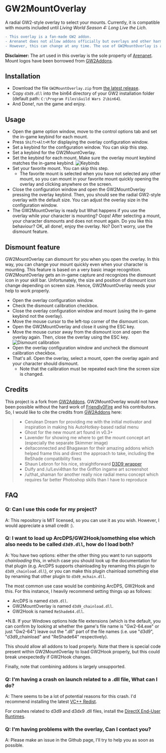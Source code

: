 # GW2MountOverlay

A radial GW2-style overlay to select your mounts. Currently, it is compatible with mounts included until *Living World Season 4: Long Live the Lich*.
```diff
- This overlay is a fan-made GW2 addon. 
- Arenanet does not allow addons officially but overlays and other harmless addons have been tolerated over the years. 
- However, this can change at any time. The use of GW2MountOverlay is at your own risk.
```
**Disclaimer:** 
The art used in this overlay is the sole property of [Arenanet](https://www.arena.net/).
Mount logos have been borrowed from [GW2Addons](https://github.com/Friendly0Fire/GW2Addons).

## Installation
- Download the file ``GW2MountOverlay.zip`` from [the latest release](https://github.com/rsaezc/GW2MountOverlay/releases/latest).
- Copy ``d3d9.dll`` into the bin64 directory of your GW2 installation folder (default path: ``C:\Program Files\Guild Wars 2\bin64``).
- And Done!, run the game and enjoy.

## Usage
- Open the game option window, move to the control options tab and set the in-game keybind for each mount.
- Press ``Shift+Alt+M`` for displaying the overlay configuration window.
- Set a keybind for the configuration window. You can skip this step.
- Set a keybind for the GW2MountOverlay.
- Set the keybind for each mount. Make sure the overlay mount keybind matches the in-game keybind. ![Keybinds](https://raw.githubusercontent.com/rsaezc/GW2MountOverlay/assets/keybinds.png)
- Set your favorite mount. You can skip this step.
  - The favorite mount is selected when you have not selected any other mount, so you can mount in your favorite mount quickly opening the overlay and clicking anywhere on the screen.
- Close the configuration window and open the GW2MountOverlay pressing the overlay keybind. Then, you should see the radial GW2-style overlay with the default size. You can adjust the overlay size in the configuration window.
- The GW2MountOverlay is ready but What happens if you use the overlay while your character is mounting? Oops! After selecting a mount, your character dismounts and does not mount again. Do you like this behaviour? OK, all done!, enjoy the overlay. No? Don't worry, use the dismount feature.

## Dismount feature
GW2MountOverlay can dismount for you when you open the overlay. In this way, you can change your mount quickly even when your character is mounting.
This feature is based on a very basic image recognition. GW2MountOverlay gets an in-game capture and recognizes the dismount icon in your skill bar. Unfortunately, the size and position of dismount icon change depending on screen size. Hence, GW2MountOverlay needs your help to work properly.
- Open the overlay configuration window.
- Check the dismount calibration checkbox.
- Close the overlay configuration window and mount (using the in-game keybind not the overlay).
- Move the mouse cursor to the left-top corner of the dismount icon.
- Open the GW2MountOverlay and close it using the ESC key.
- Move the mouse cursor away from the dismount icon and open the overlay again. Then, close the overlay using the ESC key. ![Dismount calibration](https://raw.githubusercontent.com/rsaezc/GW2MountOverlay/assets/dismount_calibration.png)
- Open the overlay configuration window and uncheck the dismount calibration checkbox.
- That's all. Open the overlay, select a mount, open the overlay again and your character should dismount.
	- Note that the calibration must be repeated each time the screen size is changed.

## Credits
This project is a fork from [GW2Addons](https://github.com/Friendly0Fire/GW2Addons). GW2MountOverlay would not have been possible without the hard work of [Friendly0Fire](https://github.com/Friendly0Fire) and his contributors.
So, I would like to cite the credits from [GW2Addons](https://github.com/Friendly0Fire/GW2Addons) here:
>- Cerulean Dream for providing me with the initial motivator and inspiration in making his AutoHotkey-based radial menu
>- Ghost for the new mount art found in v0.3+
>- Lavender for showing me where to get the mount concept art (especially the separate Skimmer image)
>- deltaconnected and Bhagawan for their amazing addons which helped frame this and direct the approach to take, including the ReShade compatibility fixes
>- Shaun Lebron for his nice, straightforward [D3D9 wrapper](https://gist.github.com/shaunlebron/3854bf4eec5bec297907)
>- Dulfy and /u/Levi4than for the Griffon ingame art screenshot
>- /u/that_shaman for another really nice radial menu concept which requires far better Photoshop skills than I have to reproduce

## FAQ

### Q: Can I use this code for my project?

A: This repository is MIT licensed, so you can use it as you wish. However, I would appreciate a small credit :).

### Q: I want to load up ArcDPS/GW2Hook/something else which also needs to be called ``d3d9.dll``, how do I load both?

A: You have two options: either the other thing you want to run supports *chainloading* this, in which case you should look up the documentation for that plugin (e.g. ArcDPS supports chainloading by renaming this plugin to ``d3d9_chainload.dll``), or you can make this plugin chainload something else by renaming that other plugin to ``d3d9_mchain.dll``.

The most common use case would be combining ArcDPS, GW2Hook and this. For this instance, I heavily recommend setting things up as follows:
- ArcDPS is named ``d3d9.dll``.
- GW2MountOverlay is named ``d3d9_chainload.dll``.
- GW2Hook is named ``ReShade64.dll``.

*N.B. If your Windows options hide file extensions (which is the default, you can confirm by looking at whether the game's file name is "Gw2-64.exe" or just "Gw2-64") leave out the ".dll" part of the file names (i.e. use "d3d9", "d3d9_chainload" and "ReShade64" respectively).

This should allow all addons to load properly. Note that there is special code present within GW2MountOverlay to load GW2Hook properly, but this could break unexpectedly if GW2Hook changes.

Finally, note that combining addons is largely unsupported.

### Q: I'm having a crash on launch related to a .dll file, What can I do?

A: There seems to be a lot of potential reasons for this crash. I'd recommend installing the latest [VC++ Redist](https://go.microsoft.com/fwlink/?LinkId=746572).

For crashes related to d3d9 and d3dx9 .dll files, install the [DirectX End-User Runtimes](https://www.microsoft.com/en-us/download/details.aspx?id=7087).

### Q: I'm having problems with the overlay, Can I contact you?

A: Please make an issue in the Github page, I'll try to help you as soon as possible.